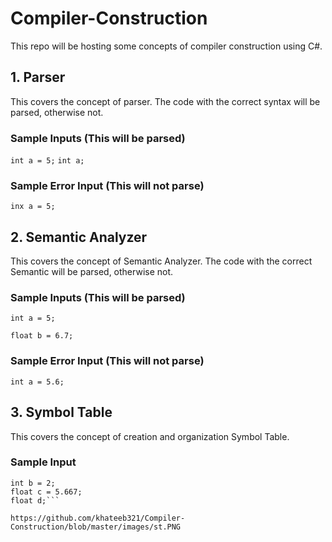 # Compiler-Construction
This repo will be hosting some concepts of compiler construction using C#.


## 1. Parser
This covers the concept of parser. The code with the correct syntax will be parsed, otherwise not.

### Sample Inputs (This will be parsed)
```int a = 5;```
```int a;```
### Sample Error Input (This will not parse)
```inx a = 5;```


## 2. Semantic Analyzer
This covers the concept of Semantic Analyzer. The code with the correct Semantic will be parsed, otherwise not.

### Sample Inputs (This will be parsed)
```int a = 5;```

```float b = 6.7;```
### Sample Error Input (This will not parse)
```int a = 5.6;```


## 3. Symbol Table
This covers the concept of creation and organization Symbol Table.

### Sample Input
```int a;
int b = 2;
float c = 5.667;
float d;```

https://github.com/khateeb321/Compiler-Construction/blob/master/images/st.PNG